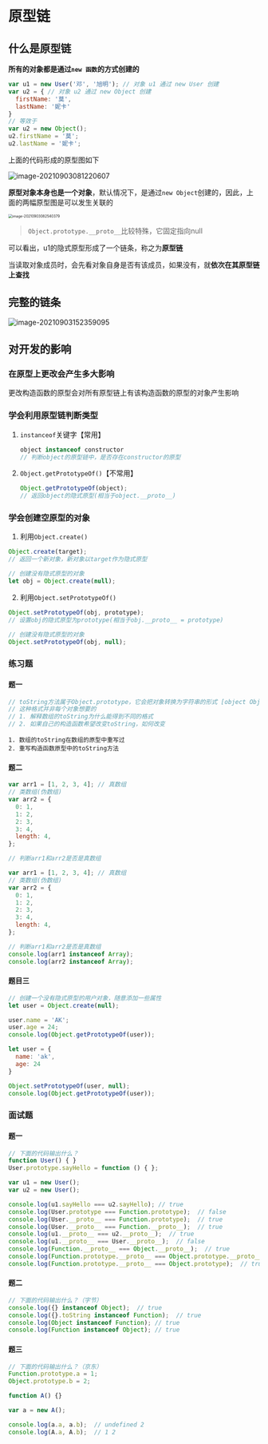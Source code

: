 # 原型链

## 什么是原型链

**所有的对象都是通过`new 函数`的方式创建的**

```js
var u1 = new User('邓', '旭明'); // 对象 u1 通过 new User 创建
var u2 = { // 对象 u2 通过 new Object 创建
  firstName: '莫',
  lastName: '妮卡'
}
// 等效于
var u2 = new Object(); 
u2.firstName = '莫';
u2.lastName = '妮卡';
```

上面的代码形成的原型图如下

![image-20210903081220607](http://mdrs.yuanjin.tech/img/20210903081220.png)

**原型对象本身也是一个对象**，默认情况下，是通过`new Object`创建的，因此，上面的两幅原型图是可以发生关联的

<img src="http://mdrs.yuanjin.tech/img/20210903082540.png" alt="image-20210903082540379" style="zoom:50%;" />

> `Object.prototype.__proto__`比较特殊，它固定指向null

可以看出，u1的隐式原型形成了一个链条，称之为**原型链**

当读取对象成员时，会先看对象自身是否有该成员，如果没有，就**依次在其原型链上查找**

## 完整的链条

![image-20210903152359095](http://mdrs.yuanjin.tech/img/20210903152359.png)

## 对开发的影响

### 在原型上更改会产生多大影响

更改构造函数的原型会对所有原型链上有该构造函数的原型的对象产生影响

### 学会利用原型链判断类型

1. `instanceof`关键字【常用】

	```js
   object instanceof constructor
   // 判断object的原型链中，是否存在constructor的原型
   ```

2. `Object.getPrototypeOf()`【不常用】

   ```js
   Object.getPrototypeOf(object);
   // 返回object的隐式原型(相当于object.__proto__)
   ```

### 学会创建空原型的对象

1. 利用`Object.create()`

```js
Object.create(target);
// 返回一个新对象，新对象以target作为隐式原型
```

```js
// 创建没有隐式原型的对象
let obj = Object.create(null);
```

2. 利用`Object.setPrototypeOf()`

```js
Object.setPrototypeOf(obj, prototype);
// 设置obj的隐式原型为prototype(相当于obj.__proto__ = prototype)
```
   
```js
// 创建没有隐式原型的对象
Object.setPrototypeOf(obj, null);
```

### 练习题
#### 题一
```js
// toString方法属于Object.prototype，它会把对象转换为字符串的形式 [object Object]
// 这种格式并非每个对象想要的
// 1. 解释数组的toString为什么能得到不同的格式
// 2. 如果自己的构造函数希望改变toString，如何改变
```

```
1. 数组的toString在数组的原型中重写过
2. 重写构造函数原型中的toString方法
```
#### 题二
```js
var arr1 = [1, 2, 3, 4]; // 真数组
// 类数组(伪数组)
var arr2 = {
  0: 1,
  1: 2,
  2: 3,
  3: 4,
  length: 4,
};

// 判断arr1和arr2是否是真数组
```

```js
var arr1 = [1, 2, 3, 4]; // 真数组
// 类数组(伪数组)
var arr2 = {
  0: 1,
  1: 2,
  2: 3,
  3: 4,
  length: 4,
};

// 判断arr1和arr2是否是真数组
console.log(arr1 instanceof Array);
console.log(arr2 instanceof Array);

```
#### 题目三
```js
// 创建一个没有隐式原型的用户对象，随意添加一些属性
let user = Object.create(null);

user.name = 'AK';
user.age = 24;
console.log(Object.getPrototypeOf(user));
```

```js
let user = {
  name: 'ak',
  age: 24
}

Object.setPrototypeOf(user, null);
console.log(Object.getPrototypeOf(user));
```

### 面试题
#### 题一
```js
// 下面的代码输出什么？
function User() { }
User.prototype.sayHello = function () { };

var u1 = new User();
var u2 = new User();

console.log(u1.sayHello === u2.sayHello); // true
console.log(User.prototype === Function.prototype);  // false
console.log(User.__proto__ === Function.prototype);  // true
console.log(User.__proto__ === Function.__proto__);  // true
console.log(u1.__proto__ === u2.__proto__);  // true
console.log(u1.__proto__ === User.__proto__);  // false
console.log(Function.__proto__ === Object.__proto__);  // true
console.log(Function.prototype.__proto__ === Object.prototype.__proto__);  // false
console.log(Function.prototype.__proto__ === Object.prototype);  // true
```
#### 题二
```js
// 下面的代码输出什么？（字节）
console.log({} instanceof Object);  // true
console.log({}.toString instanceof Function);  // true
console.log(Object instanceof Function); // true
console.log(Function instanceof Object); // true
```

#### 题三
```js
// 下面的代码输出什么？（京东）
Function.prototype.a = 1;
Object.prototype.b = 2;

function A() {}

var a = new A();

console.log(a.a, a.b);  // undefined 2
console.log(A.a, A.b);  // 1 2

```